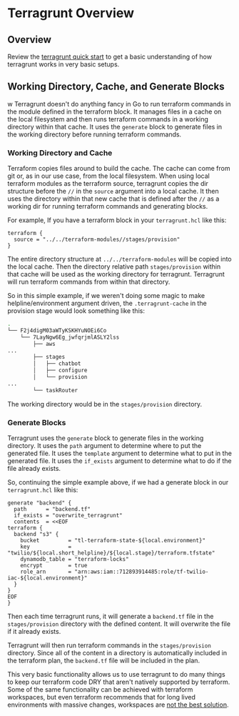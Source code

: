 # Terragrunt Overview

## Overview

Review the [terragrunt quick start](https://terragrunt.gruntwork.io/docs/getting-started/quick-start/) to get a basic understanding of how terragrunt works in very basic setups.

## Working Directory, Cache, and Generate Blocks
w
Terragrunt doesn't do anything fancy in Go to run terraform commands in the module defined in the terraform block. It manages files in a cache on the local filesystem and then runs terraform commands in a working directory within that cache. It uses the `generate` block to generate files in the working directory before running terraform commands.

### Working Directory and Cache

Terraform copies files around to build the cache. The cache can come from git or, as in our use case, from the local filesystem. When using local terraform modules as the terraform source, terragrunt copies the dir structure before the `//` in the `source` argument into a local cache. It then uses the directory within that new cache that is defined after the `//` as a working dir for running terraform commands and generating blocks.

For example, If you have a terraform block in your `terragrunt.hcl` like this:

```hcl
terraform {
  source = "../../terraform-modules//stages/provision"
}
```

The entire directory structure at `../../terraform-modules` will be copied into the local cache. Then the directory relative path `stages/provision` within that cache will be used as the working directory for terragrunt. Terragrunt will run terraform commands from within that directory.

So in this simple example, if we weren't doing some magic to make helpline/environment argument driven, the `.terragrunt-cache` in the provision stage would look something like this:

```bash
.
└── F2j4digM03aWTyKSKHYuNOEi6Co
    └── 7LayNgw6Eg_jwfqrjmlASLY2lss
        ├── aws
...
        ├── stages
        │   ├── chatbot
        │   ├── configure
        │   └── provision
...
        └── taskRouter
```

The working directory would be in the `stages/provision` directory.

### Generate Blocks

Terragrunt uses the `generate` block to generate files in the working directory. It uses the `path` argument to determine where to put the generated file. It uses the `template` argument to determine what to put in the generated file. It uses the `if_exists` argument to determine what to do if the file already exists.

So, continuing the simple example above, if we had a generate block in our `terragrunt.hcl` like this:

```hcl
generate "backend" {
  path      = "backend.tf"
  if_exists = "overwrite_terragrunt"
  contents  = <<EOF
terraform {
  backend "s3" {
    bucket         = "tl-terraform-state-${local.environment}"
    key            = "twilio/${local.short_helpline}/${local.stage}/terraform.tfstate"
    dynamodb_table = "terraform-locks"
    encrypt        = true
    role_arn       = "arn:aws:iam::712893914485:role/tf-twilio-iac-${local.environment}"
  }
}
EOF
}
```

Then each time terragrunt runs, it will generate a `backend.tf` file in the `stages/provision` directory with the defined content. It will overwrite the file if it already exists.

Terragrunt will then run terraform commands in the `stages/provision` directory. Since all of the content in a directory is automatically included in the terraform plan, the `backend.tf` file will be included in the plan.

This very basic functionality allows us to use terragrunt to do many things to keep our terraform code DRY that aren't natively supported by terraform. Some of the same functionality can be achieved with terraform workspaces, but even terraform recommends that for long lived environments with massive changes, workspaces are [not the best solution](https://developer.hashicorp.com/terraform/cli/workspaces#when-not-to-use-multiple-workspaces).
